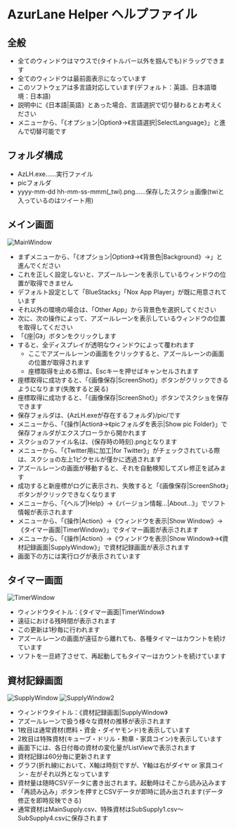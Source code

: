 # AzurLane Helper ヘルプファイル

## 全般
- 全てのウィンドウはマウスで(タイトルバー以外を掴んでも)ドラッグできます
- 全てのウィンドウは最前面表示になっています
- このソフトウェアは多言語対応しています(デフォルト：英語、日本語環境：日本語)
 - 説明中に《日本語|英語》とあった場合、言語選択で切り替わるとお考えください
 - メニューから、「《オプション|Option》→《言語選択|SelectLanguage》」と進んで切替可能です

## フォルダ構成
- AzLH.exe……実行ファイル
- picフォルダ
 - yyyy-mm-dd hh-mm-ss-mmm(_twi).png……保存したスクショ画像(twiと入っているのはツイート用)

## メイン画面
![MainWindow](https://user-images.githubusercontent.com/3734392/32143392-deaa55c6-bceb-11e7-8209-4fb868438a03.png)

- まずメニューから、「《オプション|Option》→《背景色|Background》→」と進んでください
 - これを正しく設定しないと、アズールレーンを表示しているウィンドウの位置が取得できません
 - デフォルト設定として「BlueStacks」「Nox App Player」が既に用意されています
  - それ以外の環境の場合は、「Other App」から背景色を選択してください
- 次に、次の操作によって、アズールレーンを表示しているウィンドウの位置を取得してください
 - 「《座|G》」ボタンをクリックします
 - すると、全ディスプレイが透明なウィンドウによって覆われます
   - ここでアズールレーンの画面をクリックすると、アズールレーンの画面の位置が取得されます
   - 座標取得を止める際は、Escキーを押せばキャンセルされます
 - 座標取得に成功すると、「《画像保存|ScreenShot》」ボタンがクリックできるようになります(失敗すると戻る)
- 座標取得に成功すると、「《画像保存|ScreenShot》」ボタンでスクショを保存できます
 - 保存フォルダは、{AzLH.exeが存在するフォルダ}/pic/です
  - メニューから、「《操作|Action》→《picフォルダを表示|Show pic Folder》」で保存フォルダがエクスプローラから開かれます
 - スクショのファイル名は、{保存時の時刻}.pngとなります
 - メニューから、「《Twitter用に加工|for Twitter》」がチェックされている際は、スクショの左上1ピクセルが僅かに透過されます
- アズールレーンの画面が移動すると、それを自動検知してズレ修正を試みます
 - 成功すると新座標がログに表示され、失敗すると「《画像保存|ScreenShot》」ボタンがクリックできなくなります
- メニューから、「《ヘルプ|Help》→《バージョン情報...|About...》」でソフト情報が表示されます
- メニューから、「《操作|Action》→《ウィンドウを表示|Show Window》→《タイマー画面|TimerWindow》」でタイマー画面が表示されます
- メニューから、「《操作|Action》→《ウィンドウを表示|Show Window》→《資材記録画面|SupplyWindow》」で資材記録画面が表示されます
- 画面下の方には実行ログが表示されています

## タイマー画面
![TimerWindow](https://user-images.githubusercontent.com/3734392/32143402-fe9e6430-bceb-11e7-98ed-b6a3af03a322.png)

- ウィンドウタイトル：《タイマー画面|TimerWindow》
- 遠征における残時間が表示されます
- この更新は1秒毎に行われます
- アズールレーンの画面が遠征から離れても、各種タイマーはカウントを続けています
- ソフトを一旦終了させて、再起動してもタイマーはカウントを続けています

## 資材記録画面
![SupplyWindow](https://user-images.githubusercontent.com/3734392/32143395-e914228a-bceb-11e7-8a6d-2ade31450b32.png)
![SupplyWindow2](https://user-images.githubusercontent.com/3734392/32143397-eec28d7a-bceb-11e7-983d-d2343817cc4a.png)

- ウィンドウタイトル：《資材記録画面|SupplyWindow》
- アズールレーンで扱う様々な資材の推移が表示されます
- 1枚目は通常資材(燃料・資金・ダイヤモンド)を表示しています
- 2枚目は特殊資材(キューブ・ドリル・勲章・家具コイン)を表示しています
- 画面下には、各日付毎の資材の変化量がListViewで表示されます
- 資材記録は60分毎に更新されます
- グラフ(折れ線)において、X軸は時刻ですが、Y軸は右がダイヤ or 家具コイン・左がそれ以外となっています
- 資材量は随時CSVデータに書き出されます。起動時はそこから読み込みます
- 「再読み込み」ボタンを押すとCSVデータが即時に読み出されます(データ修正を即時反映できる)
- 通常資材はMainSupply.csv、特殊資材はSubSupply1.csv～SubSupply4.csvに保存されます
